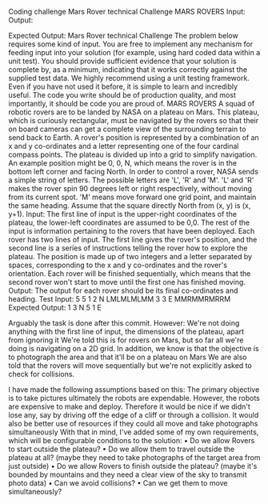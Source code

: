 Coding challenge
Mars Rover technical Challenge
MARS ROVERS
Input:
Output:

Expected Output:
Mars Rover technical Challenge
The problem below requires some kind of input. You are free to implement any mechanism for feeding input into your solution (for example, using
hard coded data within a unit test). You should provide sufficient evidence that your solution is complete by, as a minimum, indicating that it works
correctly against the supplied test data.
We highly recommend using a unit testing framework. Even if you have not used it before, it is simple to learn and incredibly useful.
The code you write should be of production quality, and most importantly, it should be code you are proud of.
MARS ROVERS
A squad of robotic rovers are to be landed by NASA on a plateau on Mars.
This plateau, which is curiously rectangular, must be navigated by the rovers so that their on board cameras can get a complete view of the
surrounding terrain to send back to Earth.
A rover's position is represented by a combination of an x and y co-ordinates and a letter representing one of the four cardinal compass points.
The plateau is divided up into a grid to simplify navigation. An example position might be 0, 0, N, which means the rover is in the bottom left
corner and facing North.
In order to control a rover, NASA sends a simple string of letters. The possible letters are 'L', 'R' and 'M'. 'L' and 'R' makes the rover spin 90
degrees left or right respectively, without moving from its current spot.
'M' means move forward one grid point, and maintain the same heading.
Assume that the square directly North from (x, y) is (x, y+1).
Input:
The first line of input is the upper-right coordinates of the plateau, the lower-left coordinates are assumed to be 0,0.
The rest of the input is information pertaining to the rovers that have been deployed. Each rover has two lines of input. The first line gives the
rover's position, and the second line is a series of instructions telling the rover how to explore the plateau.
The position is made up of two integers and a letter separated by spaces, corresponding to the x and y co-ordinates and the rover's orientation.
Each rover will be finished sequentially, which means that the second rover won't start to move until the first one has finished moving.
Output:
The output for each rover should be its final co-ordinates and heading.
Test Input:
5 5
1 2 N
LMLMLMLMM
3 3 E
MMRMMRMRRM
Expected Output:
1 3 N
5 1 E

Arguably the task is done after this commit. However:
We're not doing anything with the first line of input, the dimensions of the plateau, apart from ignoring it
We're told this is for rovers on Mars, but so far all we're doing is navigating on a 2D grid.
In addition, we know is that the objective is to photograph the area and that it'll be on a plateau on Mars
We are also told that the rovers will move sequentially but we're not explicitly asked to check for collisions. 

I have made the following assumptions based on this: 
The primary objective is to take pictures ultimately the robots are expendable. 
However, the robots are expensive to make and deploy. Therefore it would be nice if we didn't lose any, say by driving off the edge of a cliff or through a collision.
It would also be better use of resources if they could all move and take photographs simultaneously
With that in mind, I've added some of my own requirements, which will be configurable conditions to the solution:
• Do we allow Rovers to start outside the plateau?
• Do we allow them to travel outside the plateau at all? (maybe they need to take photographs of the target area from just outside)
• Do we allow Rovers to finish outside the plateau? (maybe it's bounded by mountains and they need a clear view of the sky to transmit photo data)
• Can we avoid collisions?
• Can we get them to move simultaneously?